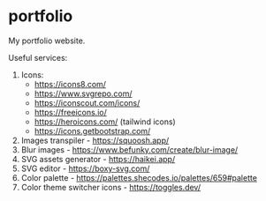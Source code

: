# portfolio

My portfolio website.

Useful services:

1. Icons:
    - https://icons8.com/
    - https://www.svgrepo.com/
    - https://iconscout.com/icons/
    - https://freeicons.io/
    - https://heroicons.com/ (tailwind icons)
    - https://icons.getbootstrap.com/
2. Images transpiler - https://squoosh.app/
3. Blur images - https://www.befunky.com/create/blur-image/
4. SVG assets generator - https://haikei.app/
5. SVG editor - https://boxy-svg.com/
6. Color palette - https://palettes.shecodes.io/palettes/659#palette
7. Color theme switcher icons - https://toggles.dev/
